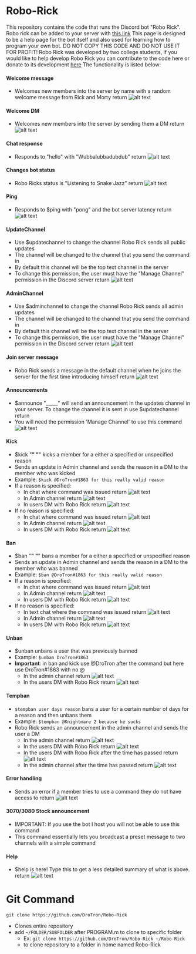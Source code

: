 # Robo-Rick
This repository contains the code that runs the Discord bot "Robo Rick". Robo rick can be added to your server with [this link](https://discord.com/oauth2/authorize?client_id=827681932660965377&scope=bot)
This page is designed to be a help page for the bot itself and also used for learning how to program your own bot. DO NOT COPY THIS CODE AND DO NOT USE IT FOR PROFIT! Robo Rick was developed by two college students,
if you would like to help develop Robo Rick you can contribute to the code here or donate to its development [here](https://www.paypal.com/donate?hosted_button_id=RBYUJ5M6QSB52)
The functionality is listed below:

#### Welcome message
   * Welcomes new members into the server by name with a random welcome message from Rick and Morty     return
![alt text](https://raw.githubusercontent.com/DroTron/Robo-Rick/main/Screenshots/welcomemessages.PNG)
#### Welcome DM
   * Welcomes new members into the server by sending them a DM     return
![alt text](https://raw.githubusercontent.com/DroTron/Robo-Rick/main/Screenshots/welcomedm.PNG)
#### Chat response
   * Responds to "hello" with "Wubbalubbadubdub"     return
![alt text](https://raw.githubusercontent.com/DroTron/Robo-Rick/main/Screenshots/hello.PNG)
#### Changes bot status
   * Robo Ricks status is "Listening to Snake Jazz"     return
![alt text](https://raw.githubusercontent.com/DroTron/Robo-Rick/main/Screenshots/status.PNG)
#### Ping
   * Responds to $ping with "pong" and the bot server latency     return
![alt text](https://raw.githubusercontent.com/DroTron/Robo-Rick/main/Screenshots/ping.PNG)
#### UpdateChannel
   * Use $updatechannel to change the channel Robo Rick sends all public updates
   * The channel will be changed to the channel that you send the command in
   * By default this channel will be the top text channel in the server
   * To change this permission, the user must have the "Manage Channel" permission in the Discord server     return
![alt text](https://raw.githubusercontent.com/DroTron/Robo-Rick/main/Screenshots/updatechannel.PNG)
#### AdminChannel
   * Use $adminchannel to change the channel Robo Rick sends all admin updates
   * The channel will be changed to the channel that you send the command in
   * By default this channel will be the top text channel in the server
   * To change this permission, the user must have the "Manage Channel" permission in the Discord server     return
![alt text](https://raw.githubusercontent.com/DroTron/Robo-Rick/main/Screenshots/adminchannel.PNG)
#### Join server message
   * Robo Rick sends a message in the default channel when he joins the server for the first time introducing himself     return
![alt text](https://raw.githubusercontent.com/DroTron/Robo-Rick/main/Screenshots/joinmessage.PNG)
#### Announcements
   * $announce "_____" will send an announcement in the updates channel in your server. To change the channel it is sent in use $updatechannel     return
   * You will need the permission 'Manage Channel' to use this command
![alt text](https://raw.githubusercontent.com/DroTron/Robo-Rick/main/Screenshots/announce.PNG)
#### Kick
   * $kick "__" "__" kicks a member for a either a specified or unspecified reason
   * Sends an update in Admin channel and sends the reason in a DM to the member who was kicked
   * Example: `$kick @DroTron#1863 for this really valid reason` 
   * If a reason is specified:
      * In chat where command was issued     return
![alt text](https://raw.githubusercontent.com/DroTron/Robo-Rick/main/Screenshots/kick1.PNG)
      * In Admin channel     return
![alt text](https://raw.githubusercontent.com/DroTron/Robo-Rick/main/Screenshots/kick2.PNG)
      * In users DM with Robo Rick     return
![alt text](https://raw.githubusercontent.com/DroTron/Robo-Rick/main/Screenshots/kick3.png)
   * If no reason is specified:
      * In chat where command was issued     return
![alt text](https://raw.githubusercontent.com/DroTron/Robo-Rick/main/Screenshots/kickNR1.PNG)
      * In Admin channel     return
![alt text](https://raw.githubusercontent.com/DroTron/Robo-Rick/main/Screenshots/kickNR2.PNG)
      * In users DM with Robo Rick     return
![alt text](https://raw.githubusercontent.com/DroTron/Robo-Rick/main/Screenshots/kickNR3.png) 
#### Ban
   * $ban "__" "__" bans a member for a either a specified or unspecified reason
   * Sends an update in Admin channel and sends the reason in a DM to the member who was banned
   * Example: `$ban @DroTron#1863 for this really valid reason` 
   * If a reason is specified:
      * In chat where command was issued     return
![alt text](https://raw.githubusercontent.com/DroTron/Robo-Rick/main/Screenshots/ban1.PNG)
      * In Admin channel     return
![alt text](https://raw.githubusercontent.com/DroTron/Robo-Rick/main/Screenshots/ban2.PNG)
      * In users DM with Robo Rick     return
![alt text](https://raw.githubusercontent.com/DroTron/Robo-Rick/main/Screenshots/ban3.png)
   * If no reason is specified:  
      * In text chat where the command was issued     return
![alt text](https://raw.githubusercontent.com/DroTron/Robo-Rick/main/Screenshots/banNR1.PNG)
      * In Admin channel     return
![alt text](https://raw.githubusercontent.com/DroTron/Robo-Rick/main/Screenshots/banNR2.PNG)
      * In users DM with Robo Rick     return
![alt text](https://raw.githubusercontent.com/DroTron/Robo-Rick/main/Screenshots/banNR3.png)
#### Unban
   * $unban unbans a user that was previously banned
   * Example: `$unban DroTron#1863` 
   * **Important**: in ban and kick use @DroTron after the command but here use DroTron#1863 with no @
      * In the admin channel     return
![alt text](https://raw.githubusercontent.com/DroTron/Robo-Rick/main/Screenshots/unban1.PNG)
      * In the users DM with Robo Rick     return
![alt text](https://raw.githubusercontent.com/DroTron/Robo-Rick/main/Screenshots/unban2.png)
#### Tempban
   * `$tempban user days reason` bans a user for a certain number of days for a reason and then unbans them
   * Example: `$tempban @Knightmare 2 because he sucks` 
   * Robo Rick sends an announcement in the admin channel and sends the user a DM
      * In the admin channel     return
![alt text](https://raw.githubusercontent.com/DroTron/Robo-Rick/main/Screenshots/tempban1.PNG)
      * In the users DM with Robo Rick     return
![alt text](https://raw.githubusercontent.com/DroTron/Robo-Rick/main/Screenshots/tempban2.png)
      * In the users DM with Robo Rick after the time has passed     return
![alt text](https://raw.githubusercontent.com/DroTron/Robo-Rick/main/Screenshots/tempban3.png)
      * In the admin channel after the time has passed     return
![alt text](https://raw.githubusercontent.com/DroTron/Robo-Rick/main/Screenshots/tempban4.PNG)
#### Error handling
   * Sends an error if a member tries to use a command they do not have access to       return
![alt text](https://raw.githubusercontent.com/DroTron/Robo-Rick/main/Screenshots/errorhandling.png)   
#### 3070/3080 Stock announcement
   * IMPORTANT: If you use the bot I host you will not be able to use this command
   * This command essentially lets you broadcast a preset message to two channels with a simple command
#### Help
   * $help is here! Type this to get a less detailed summary of what is above.       return 
![alt text](https://raw.githubusercontent.com/DroTron/Robo-Rick/main/Screenshots/help.PNG)

# Git Command
`git clone https://github.com/DroTron/Robo-Rick`
*  Clones entire repository
*  add `~/FOLDER/SUBFOLDER` after PROGRAM.m to clone to specific folder
   * Ex: `git clone https://github.com/DroTron/Robo-Rick ~/Robo-Rick`
   * to clone repository to a folder in home named Robo-Rick
